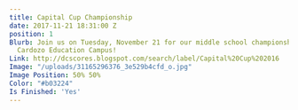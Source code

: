 ```yaml
---
title: Capital Cup Championship
date: 2017-11-21 18:31:00 Z
position: 1
Blurb: Join us on Tuesday, November 21 for our middle school championship game at
  Cardozo Education Campus!
Link: http://dcscores.blogspot.com/search/label/Capital%20Cup%202016
Image: "/uploads/31165296376_3e529b4cfd_o.jpg"
Image Position: 50% 50%
Color: "#b03224"
Is Finished: 'Yes'
---
```


